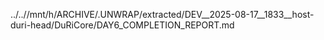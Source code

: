 ../..//mnt/h/ARCHIVE/.UNWRAP/extracted/DEV__2025-08-17__1833__host-duri-head/DuRiCore/DAY6_COMPLETION_REPORT.md